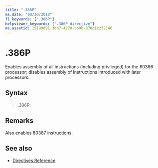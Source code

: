 ```yaml
---
title: ".386P"
ms.date: "08/30/2018"
f1_keywords: [".386P"]
helpviewer_keywords: [".386P directive"]
ms.assetid: 15199091-3bb7-4270-bb9b-878c1c2f2146
---
```

# .386P

Enables assembly of all instructions (including privileged) for the 80386 processor; disables assembly of instructions introduced with later processors.

## Syntax

> .386P

## Remarks

Also enables 80387 instructions.

## See also

- [Directives Reference](../../assembler/masm/directives-reference.md)
